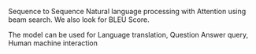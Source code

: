 
Sequence to Sequence Natural language processing with Attention using beam search. We also look for BLEU Score.

The model can be used for Language translation, Question Answer query, Human machine interaction
